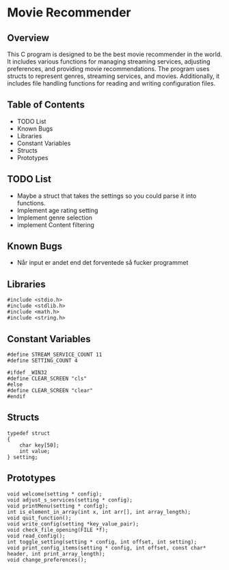 # Movie Recommender

## Overview
This C program is designed to be the best movie recommender in the world. It includes various functions for managing streaming services, adjusting preferences, and providing movie recommendations. The program uses structs to represent genres, streaming services, and movies. Additionally, it includes file handling functions for reading and writing configuration files.

## Table of Contents
* TODO List
* Known Bugs
* Libraries
* Constant Variables
* Structs
* Prototypes


## TODO List
- Maybe a struct that takes the settings so you could parse it into functions.
- Implement age rating setting
- Implement genre selection
- implement Content filtering

## Known Bugs
- Når input er andet end det forventede så fucker programmet

## Libraries
```
#include <stdio.h>
#include <stdlib.h>
#include <math.h>
#include <string.h>
```

## Constant Variables
```
#define STREAM_SERVICE_COUNT 11
#define SETTING_COUNT 4

#ifdef _WIN32
#define CLEAR_SCREEN "cls"
#else
#define CLEAR_SCREEN "clear"
#endif
```

## Structs
```
typedef struct
{
    char key[50];
    int value;
} setting;
```

## Prototypes
```
void welcome(setting * config);
void adjust_s_services(setting * config);
void printMenu(setting * config);
int is_element_in_array(int x, int arr[], int array_length);
void quit_function();
void write_config(setting *key_value_pair);
void check_file_opening(FILE *f);
void read_config();
int toggle_setting(setting * config, int offset, int setting);
void print_config_items(setting * config, int offset, const char* header, int print_array_length);
void change_preferences();
```


